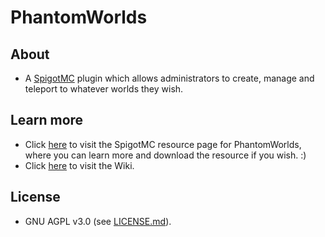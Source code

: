 # PhantomWorlds

## About
* A [SpigotMC](https://www.spigotmc.org/) plugin which allows administrators to create, manage and teleport to whatever
  worlds they wish.

## Learn more

* Click [here](https://www.spigotmc.org/resources/phantomworlds.84099/) to visit the SpigotMC resource page for
  PhantomWorlds, where you can learn more and download the resource if you wish. :)
* Click [here](https://github.com/lokka30/PhantomWorlds/wiki) to visit the Wiki.

## License

* GNU AGPL v3.0 (see [LICENSE.md](https://github.com/lokka30/PhantomWorlds/blob/master/LICENSE.md)).